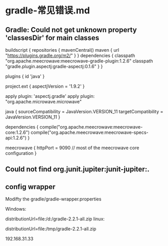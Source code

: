 # gradle-常见错误.md


## Gradle: Could not get unknown property 'classesDir' for main classes

buildscript {
    repositories {
        mavenCentral()
        maven {
            url "https://plugins.gradle.org/m2/"
        }
    }
    dependencies {
        classpath "org.apache.meecrowave:meecrowave-gradle-plugin:1.2.6"
        classpath "gradle.plugin.aspectj:gradle-aspectj:0.1.6"
    }
}

plugins {
    id 'java'
}

project.ext {
    aspectjVersion = '1.9.2'
}

apply plugin: 'aspectj.gradle'
apply plugin: "org.apache.microwave.microwave"

java {
    sourceCompatibility = JavaVersion.VERSION_11
    targetCompatibility = JavaVersion.VERSION_11
}

dependencies {
    compile("org.apache.meecrowave:meecrowave-core:1.2.6")
    compile("org.apache.meecrowave:meecrowave-specs-api:1.2.6")
}

meecrowave {
    httpPort = 9090
    // most of the meecrowave core configuration
}


## Could not find org.junit.jupiter:junit-jupiter:.




## config wrapper 

Modifty the gradle/gradle-wrapper.properties

Windows:

distributionUrl=file\:/d:/gradle-2.2.1-all.zip
linux:

distributionUrl=file\:/tmp/gradle-2.2.1-all.zip


192.168.31.33